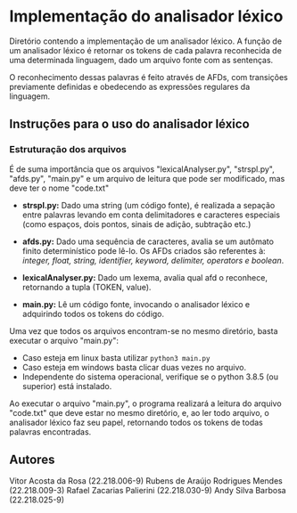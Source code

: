 # Implementação do analisador léxico

Diretório contendo a implementação de um analisador léxico.
A função de um analisador léxico é retornar os tokens de cada
palavra reconhecida de uma determinada linguagem, dado um
arquivo fonte com as sentenças.

O reconhecimento dessas palavras é feito através de AFDs, 
com transições previamente definidas e obedecendo as
expressões regulares da linguagem.

## Instruções para o uso do analisador léxico
 
### Estruturação dos arquivos

É de suma importância que os arquivos "lexicalAnalyser.py",
"strspl.py", "afds.py", "main.py" e um arquivo de leitura
que pode ser modificado, mas deve ter o nome "code.txt"

+ **strspl.py:** Dado uma string (um código fonte), é
realizada a sepação entre palavras levando em conta delimitadores
e caracteres especiais (como espaços, dois pontos, sinais de
adição, subtração etc.)

+ **afds.py:** Dado uma sequência de caracteres, avalia se um
autômato finito determinístico pode lê-lo. Os AFDs criados
são referentes à: *integer, float, string, identifier, keyword,
delimiter, operators e boolean*.

+ **lexicalAnalyser.py:** Dado um lexema, avalia qual afd o
reconhece, retornando a tupla (TOKEN, value).

+ **main.py:** Lê um código fonte, invocando o analisador
léxico e adquirindo todos os tokens do código.

Uma vez que todos os  arquivos encontram-se no mesmo diretório,
basta executar o arquivo "main.py":
 + Caso esteja em linux basta utilizar ``` python3 main.py ```
 + Caso esteja em windows basta clicar duas vezes no arquivo.
 + Independente do sistema operacional, verifique se o python 3.8.5
 (ou superior) está instalado.

Ao executar o arquivo "main.py", o programa realizará
a leitura do arquivo "code.txt" que deve estar no mesmo
diretório, e, ao ler todo arquivo, o analisador léxico faz
seu papel, retornando todos os tokens de todas palavras encontradas.

## Autores
   Vitor Acosta da Rosa						    (22.218.006-9)
	 Rubens de Araújo Rodrigues Mendes	(22.218.009-3)
	 Rafael Zacarias Palierini		      (22.218.030-9)
	 Andy Silva Barbosa			            (22.218.025-9)

